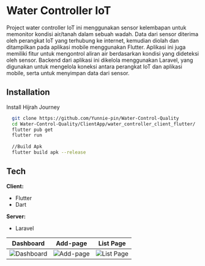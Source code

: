 
# Water Controller IoT

Project water controller IoT ini menggunakan sensor kelembapan  untuk memonitor kondisi air/tanah dalam sebuah wadah. Data dari sensor diterima oleh perangkat IoT yang terhubung ke internet, kemudian diolah dan ditampilkan pada aplikasi mobile menggunakan Flutter. Aplikasi ini juga memiliki fitur untuk mengontrol aliran air berdasarkan kondisi yang dideteksi oleh sensor. Backend dari aplikasi ini dikelola menggunakan Laravel, yang digunakan untuk mengelola koneksi antara perangkat IoT dan aplikasi mobile, serta untuk menyimpan data dari sensor.



## Installation

Install Hijrah Journey 


```bash
  git clone https://github.com/Yunnie-pin/Water-Control-Quality
  cd Water-Control-Quality/ClientApp/water_controller_client_flutter/
  flutter pub get
  flutter run
  
  //Build Apk
  flutter build apk --release
```


## Tech

**Client:** 
- Flutter
- Dart

**Server:**
- Laravel





| Dashboard | Add-page | List Page |
| ----------- | ----------- | -------- |
| ![Dashboard](https://i.imgur.com/uD7tL2q.jpg) | ![Add-page](https://i.imgur.com/ZwXiePe.jpg) | ![List Page](https://i.imgur.com/7lxgmMe.jpg) |
